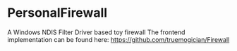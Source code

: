 # PersonalFirewall
A Windows NDIS Filter Driver based toy firewall
The frontend implementation can be found here: https://github.com/truemogician/Firewall
